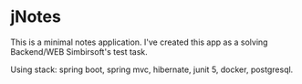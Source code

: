 # jNotes

This is a minimal notes application. I've created this app as a solving Backend/WEB Simbirsoft's test task.

Using stack: spring boot, spring mvc, hibernate, junit 5, docker, postgresql.
